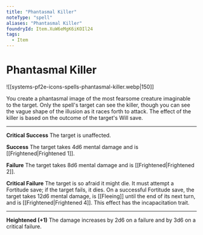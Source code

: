 ```yaml
---
title: "Phantasmal Killer"
noteType: "spell"
aliases: "Phantasmal Killer"
foundryId: Item.XuW6eMgK6iKOIl24
tags:
  - Item
---
```


# Phantasmal Killer
![[systems-pf2e-icons-spells-phantasmal-killer.webp|150]]

You create a phantasmal image of the most fearsome creature imaginable to the target. Only the spell's target can see the killer, though you can see the vague shape of the illusion as it races forth to attack. The effect of the killer is based on the outcome of the target's Will save.

* * *

**Critical Success** The target is unaffected.

**Success** The target takes 4d6 mental damage and is [[Frightened|Frightened 1]].

**Failure** The target takes 8d6 mental damage and is [[Frightened|Frightened 2]].

**Critical Failure** The target is so afraid it might die. It must attempt a Fortitude save; if the target fails, it dies. On a successful Fortitude save, the target takes 12d6 mental damage, is [[Fleeing]] until the end of its next turn, and is [[Frightened|Frightened 4]]. This effect has the incapacitation trait.

* * *

**Heightened (+1)** The damage increases by 2d6 on a failure and by 3d6 on a critical failure.
